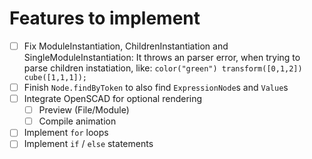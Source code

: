 # Features to implement

* [ ]  Fix ModuleInstantiation, ChildrenInstantiation and SingleModuleInstantiation: It throws an parser error, when trying to parse children instatiation, like: `color("green") transform([0,1,2]) cube([1,1,1]);`
* [ ]  Finish `Node.findByToken` to also find `ExpressionNode`s and `Value`s
* [ ]  Integrate OpenSCAD for optional rendering
    * [ ]  Preview (File/Module)
    * [ ]  Compile animation
* [ ]  Implement `for` loops
* [ ]  Implement `if` / `else` statements
